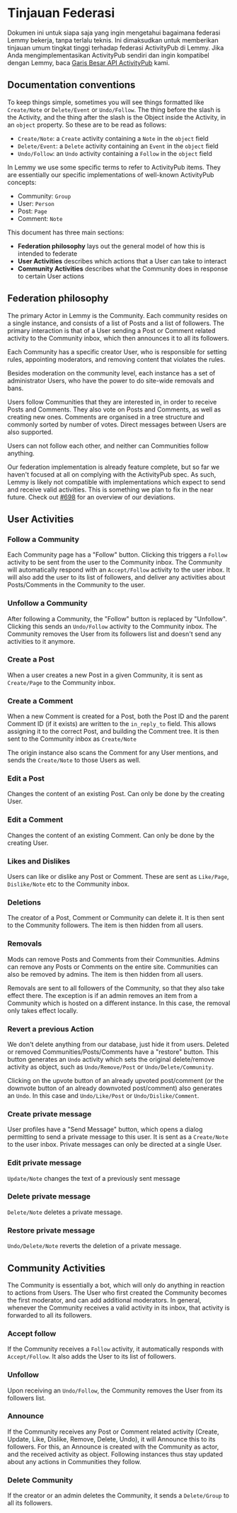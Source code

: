 # Tinjauan Federasi


Dokumen ini untuk siapa saja yang ingin mengetahui bagaimana federasi Lemmy bekerja, tanpa terlalu teknis. Ini dimaksudkan untuk memberikan tinjauan umum tingkat tinggi terhadap federasi ActivityPub di Lemmy. Jika Anda mengimplementasikan ActivityPub sendiri dan ingin kompatibel dengan Lemmy, baca [Garis Besar API ActivityPub](contributing_apub_api_outline.md) kami.

## Documentation conventions

To keep things simple, sometimes you will see things formatted like `Create/Note` or `Delete/Event` or `Undo/Follow`. The thing before the slash is the Activity, and the thing after the slash is the Object inside the Activity, in an `object` property. So these are to be read as follows:

* `Create/Note`: a `Create` activity containing a `Note` in the `object` field 
* `Delete/Event`: a `Delete` activity containing an `Event` in the `object` field
* `Undo/Follow`: an `Undo` activity containing a `Follow` in the `object` field

In Lemmy we use some specific terms to refer to ActivityPub items. They are essentially our specific implementations of well-known ActivityPub concepts:

- Community: `Group`
- User: `Person`
- Post: `Page`
- Comment: `Note`

This document has three main sections:

* __Federation philosophy__ lays out the general model of how this is intended to federate
* __User Activities__ describes which actions that a User can take to interact
* __Community Activities__ describes what the Community does in response to certain User actions

## Federation philosophy

The primary Actor in Lemmy is the Community. Each community resides on a single instance, and consists of a list of Posts and a list of followers. The primary interaction is that of a User sending a Post or Comment related activity to the Community inbox, which then announces it to all its followers. 

Each Community has a specific creator User, who is responsible for setting rules, appointing moderators, and removing content that violates the rules.

Besides moderation on the community level, each instance has a set of administrator Users, who have the power to do site-wide removals and bans.

Users follow Communities that they are interested in, in order to receive Posts and Comments. They also vote on Posts and Comments, as well as creating new ones. Comments are organised in a tree structure and commonly sorted by number of votes. Direct messages between Users are also supported.

Users can not follow each other, and neither can Communities follow anything.

Our federation implementation is already feature complete, but so far we haven't focused at all on complying with the ActivityPub spec. As such, Lemmy is likely not compatible with implementations which expect to send and receive valid activities. This is something we plan to fix in the near future. Check out [#698](https://github.com/LemmyNet/lemmy/issues/698) for an overview of our deviations.

## User Activities

### Follow a Community

Each Community page has a "Follow" button. Clicking this triggers a `Follow` activity to be sent from the user to the Community inbox. The Community will automatically respond with an `Accept/Follow` activity to the user inbox. It will also add the user to its list of followers, and deliver any activities about Posts/Comments in the Community to the user.

### Unfollow a Community

After following a Community, the "Follow" button is replaced by "Unfollow". Clicking this sends an `Undo/Follow` activity to the Community inbox. The Community removes the User from its followers list and doesn't send any activities to it anymore.

### Create a Post

When a user creates a new Post in a given Community, it is sent as `Create/Page` to the  Community
inbox. 

### Create a Comment

When a new Comment is created for a Post, both the Post ID and the parent Comment ID (if it exists)
are written to the `in_reply_to` field. This allows assigning it to the correct Post, and building
the Comment tree. It is then sent to the Community inbox as `Create/Note`

The origin instance also scans the Comment for any User mentions, and sends the `Create/Note` to
those Users as well.

### Edit a Post

Changes the content of an existing Post. Can only be done by the creating User.

### Edit a Comment

Changes the content of an existing Comment. Can only be done by the creating User.

### Likes and Dislikes

Users can like or dislike any Post or Comment. These are sent as `Like/Page`, `Dislike/Note` etc to the Community inbox.

### Deletions

The creator of a Post, Comment or Community can delete it. It is then sent to the Community followers. The item is then hidden from all users.

### Removals

Mods can remove Posts and Comments from their Communities. Admins can remove any Posts or Comments on the entire site. Communities can also be removed by admins. The item is then hidden from all users.

Removals are sent to all followers of the Community, so that they also take effect there. The exception is if an admin removes an item from a Community which is hosted on a different instance. In this case, the removal only takes effect locally.

### Revert a previous Action

We don't delete anything from our database, just hide it from users. Deleted or removed Communities/Posts/Comments have a "restore" button. This button generates an `Undo` activity which sets the original delete/remove activity as object, such as `Undo/Remove/Post` or `Undo/Delete/Community`.

Clicking on the upvote button of an already upvoted post/comment (or the downvote button of an already downvoted post/comment) also generates an `Undo`. In this case and `Undo/Like/Post` or `Undo/Dislike/Comment`.

### Create private message

User profiles have a "Send Message" button, which opens a dialog permitting to send a private message to this user. It is sent as a `Create/Note` to the user inbox. Private messages can only be directed at a single User.

### Edit private message

`Update/Note` changes the text of a previously sent message

### Delete private message

`Delete/Note` deletes a private message.

### Restore private message

`Undo/Delete/Note` reverts the deletion of a private message.

## Community Activities

The Community is essentially a bot, which will only do anything in reaction to actions from Users. The User who first created the Community becomes the first moderator, and can add additional moderators. In general, whenever the Community receives a valid activity in its inbox, that activity is forwarded to all its followers.

### Accept follow

If the Community receives a `Follow` activity, it automatically responds with `Accept/Follow`. It also adds the User to its list of followers. 

### Unfollow

Upon receiving an `Undo/Follow`, the Community removes the User from its followers list.
 
### Announce

If the Community receives any Post or Comment related activity (Create, Update, Like, Dislike, Remove, Delete, Undo), it will Announce this to its followers. For this, an Announce is created with the Community as actor, and the received activity as object. Following instances thus stay updated about any actions in Communities they follow.

### Delete Community

If the creator or an admin deletes the Community, it sends a `Delete/Group` to all its followers.
